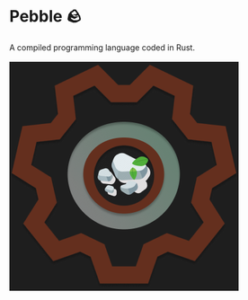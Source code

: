 # Pebble 🪨
A compiled programming language coded in Rust. <br><br>
![Pebble with Rust](https://github.com/EtherD3v/EtherD3v/blob/main/Pebble.png)
